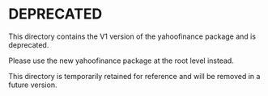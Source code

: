 # DEPRECATED

This directory contains the V1 version of the yahoofinance package and is deprecated.

Please use the new yahoofinance package at the root level instead.

This directory is temporarily retained for reference and will be removed in a future version.
